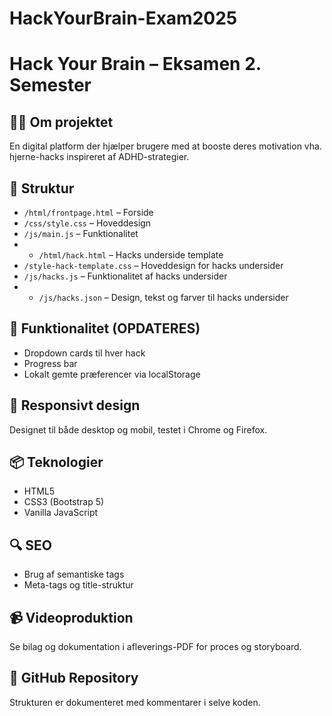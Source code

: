 # HackYourBrain-Exam2025

# Hack Your Brain – Eksamen 2. Semester

## 👩‍💻 Om projektet
En digital platform der hjælper brugere med at booste deres motivation vha. hjerne-hacks inspireret af ADHD-strategier.

## 🧱 Struktur
- `/html/frontpage.html` – Forside
- `/css/style.css` – Hoveddesign
- `/js/main.js` – Funktionalitet
- - `/html/hack.html` – Hacks underside template
- `/style-hack-template.css` – Hoveddesign for hacks undersider
- `/js/hacks.js` – Funktionalitet af hacks undersider
- - `/js/hacks.json` – Design, tekst og farver til hacks undersider

## 🔧 Funktionalitet **(OPDATERES)**
- Dropdown cards til hver hack
- Progress bar
- Lokalt gemte præferencer via localStorage

## 📱 Responsivt design
Designet til både desktop og mobil, testet i Chrome og Firefox.

## 📦 Teknologier
- HTML5
- CSS3 (Bootstrap 5)
- Vanilla JavaScript

## 🔍 SEO
- Brug af semantiske tags
- Meta-tags og title-struktur

## 📹 Videoproduktion
Se bilag og dokumentation i afleverings-PDF for proces og storyboard.

## 📂 GitHub Repository
Strukturen er dokumenteret med kommentarer i selve koden.
